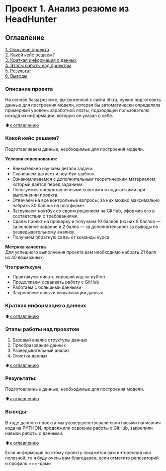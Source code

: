 # Проект 1. Анализ резюме из HeadHunter

## Оглавление  
[1. Описание проекта](https://github.com/AnastasiyaKisslaya/project_DST/blob/main/README%20copy.md#%D0%BE%D0%BF%D0%B8%D1%81%D0%B0%D0%BD%D0%B8%D0%B5-%D0%BF%D1%80%D0%BE%D0%B5%D0%BA%D1%82%D0%B0)  
[2. Какой кейс решаем?](https://github.com/AnastasiyaKisslaya/project_DST/blob/main/README%20copy.md#%D0%BA%D0%B0%D0%BA%D0%BE%D0%B9-%D0%BA%D0%B5%D0%B9%D1%81-%D1%80%D0%B5%D1%88%D0%B0%D0%B5%D0%BC)  
[3. Краткая информация о данных](https://github.com/AnastasiyaKisslaya/project_DST/blob/main/README%20copy.md#%D0%BA%D1%80%D0%B0%D1%82%D0%BA%D0%B0%D1%8F-%D0%B8%D0%BD%D1%84%D0%BE%D1%80%D0%BC%D0%B0%D1%86%D0%B8%D1%8F-%D0%BE-%D0%B4%D0%B0%D0%BD%D0%BD%D1%8B%D1%85)  
[4. Этапы работы над проектом](https://github.com/AnastasiyaKisslaya/project_DST/blob/main/README%20copy.md#%D1%8D%D1%82%D0%B0%D0%BF%D1%8B-%D1%80%D0%B0%D0%B1%D0%BE%D1%82%D1%8B-%D0%BD%D0%B0%D0%B4-%D0%BF%D1%80%D0%BE%D0%B5%D0%BA%D1%82%D0%BE%D0%BC)  
[5. Результат](https://github.com/AnastasiyaKisslaya/project_DST/blob/main/README%20copy.md#%D1%80%D0%B5%D0%B7%D1%83%D0%BB%D1%8C%D1%82%D0%B0%D1%82%D1%8B)    
[6. Выводы](https://github.com/AnastasiyaKisslaya/project_DST/blob/main/README%20copy.md#%D0%B2%D1%8B%D0%B2%D0%BE%D0%B4%D1%8B) 

### Описание проекта    
На основе базы резюме, выгруженной с сайта hh.ru, нужно подготовить данные для построения модели, которая бы автоматически определяла примерный уровень заработной платы, подходящей пользователю, исходя из информации, которую он указал о себе.

:arrow_up:[к оглавлению](https://github.com/AnastasiyaKisslaya/project_DST/blob/main/README%20copy.md#%D0%BE%D0%B3%D0%BB%D0%B0%D0%B2%D0%BB%D0%B5%D0%BD%D0%B8%D0%B5)


### Какой кейс решаем?    
Подготавливаем данные, необходимые для построения модели.

**Условия соревнования:**  
- Внимательно изучаем детали задачи.
- Скачиваем датасет и ноутбук-шаблон.
- Ознакомливаемся с дополнительным теоретическим материалом, который даётся перед заданием.
- Пользуемся предоставленными советами и подсказками при выполнении проекта.
- Отвечаем на все контрольные вопросы: за них можно максимально набрать 30 баллов на платформе.
- Загружаем ноутбук со своим решением на GitHub, оформив его в соответствии с требованиями.
- Сдаем проект на проверку и получаем 10 баллов (из них 8 баллов — за основное задание и 2 балла — за дополнительное) за выводы по разведывательному анализу.
- Получаем обратную связь от команды курса.

**Метрика качества**     
Для успешного выполнения проекта вам необходимо набрать 21 балл из 40 возможных.

**Что практикуем**     
- Практикуем писать хороший код на python
- Продолжаем осваивать работу с GitHub
- Работаем с большими данными
- Закрепляем навыки визуализации данных


### Краткая информация о данных

  
:arrow_up:[к оглавлению](https://github.com/AnastasiyaKisslaya/project_DST/blob/main/README%20copy.md#%D0%BE%D0%B3%D0%BB%D0%B0%D0%B2%D0%BB%D0%B5%D0%BD%D0%B8%D0%B5)


### Этапы работы над проектом  

1. Базовый анализ структуры данных
2. Преобразование данных
3. Разведывательный анализ
4. Очистка данных

:arrow_up:[к оглавлению](https://github.com/AnastasiyaKisslaya/project_DST/blob/main/README%20copy.md#%D0%BE%D0%B3%D0%BB%D0%B0%D0%B2%D0%BB%D0%B5%D0%BD%D0%B8%D0%B5)


### Результаты:  
Подготовленные данные, необходимые для построения модели.

:arrow_up:[к оглавлению](https://github.com/AnastasiyaKisslaya/project_DST/blob/main/README%20copy.md#%D0%BE%D0%B3%D0%BB%D0%B0%D0%B2%D0%BB%D0%B5%D0%BD%D0%B8%D0%B5)


### Выводы:  
В ходе данного проекта мы усовершенствовали свои навыки написания кода на PYTHON, продолжили освоение работы с GitHub, закрепили навыки работы с данными.

:arrow_up:[к оглавлению](https://github.com/AnastasiyaKisslaya/project_DST/blob/main/README%20copy.md#%D0%BE%D0%B3%D0%BB%D0%B0%D0%B2%D0%BB%D0%B5%D0%BD%D0%B8%D0%B5)


Если информация по этому проекту покажется вам интересной или полезной, то я буду очень вам благодарен, если отметите репозиторий и профиль ⭐️⭐️⭐️-дами